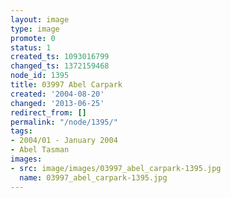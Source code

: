 ```yaml
---
layout: image
type: image
promote: 0
status: 1
created_ts: 1093016799
changed_ts: 1372159468
node_id: 1395
title: 03997 Abel Carpark
created: '2004-08-20'
changed: '2013-06-25'
redirect_from: []
permalink: "/node/1395/"
tags:
- 2004/01 - January 2004
- Abel Tasman
images:
- src: image/images/03997_abel_carpark-1395.jpg
  name: 03997_abel_carpark-1395.jpg
---
```


